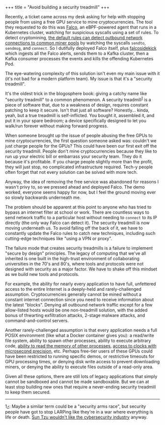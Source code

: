 +++
title = "Avoid building a security treadmill"
+++

Recently, a ticket came across my desk asking for help with stopping people from using a free GPU service to mine cryptocurrencies. The tool they requested to do this was [Falco](https://falco.org/docs/), an eBPF-powered agent that runs in a Kubernetes cluster, watching for suspicious syscalls using a set of rules. To detect cryptomining, [the default rules can detect outbound network connections to common miner pools](https://github.com/falcosecurity/rules/blob/371e43167e1b70ef0600d8fd30c8a338663ccb56/rules/falco-sandbox_rules.yaml#L1481) by watching the syscalls `sendto`, `sendmsg`, and `connect`. So I dutifully deployed Falco itself, plus [falcosidekick](https://github.com/falcosecurity/falcosidekick) which ingests all the Falco alerts, sends them to a Kafka cluster, then a Kafka consumer processes the events and kills the offending Kubernetes Pod.

The eye-watering complexity of this solution isn't even my main issue with it (it's not bad for a modern platform team). My issue is that it's a "security treadmill".

It's the oldest trick in the blogosphere book: giving a catchy name like "security treadmill" to a common phenomenon. A security treadmill<sup id="back-1">[1](#1)</sup> is a piece of software that, due to a weakness of design, requires constant patching to keep it secure. Isn't that just all software? Honestly... kinda, yeah, but a true treadmill is self-inflicted. You bought it, assembled it, and put it in your spare bedroom; a device specifically designed to let you walk/run forever without making forward progress.

When someone brought up the issue of people abusing the free GPUs to mine cryptocurrencies, the first question someone asked was: couldn't we just charge people for the GPUs? This could have been our first exit off the security treadmill. People don't mine cryptocurrencies because they like to run up your electric bill or embarrass your security team. They do it because it's profitable. If you charge people slightly more than the profit, they will just stop, no complicated infrastructure required. Tech-y people often forget that not every solution can be solved with more tech.

Anyway, the idea of removing the free service was abandoned for reasons I wasn't privy to, so we pressed ahead and deployed Falco. The demo worked, everyone seems happy for now, but I feel the ground moving ever so slowly backwards underneath me.

The problem should be apparent at this point to anyone who has tried to bypass an internet filter at school or work. There are countless ways to send network traffic to a particular host without needing to `connect` to its IP directly (the only way Falco can detect it). The security treadmill is now moving underneath us. To avoid falling off the back of it, we have to constantly update the Falco rules to catch new techniques, including such cutting-edge techniques like "using a VPN or proxy".

The failure mode that creates security treadmills is a failure to implement "secure by design" principles. The legacy of computing that we've all inherited is one built in the high-trust environment of collaborating universities in the 70's and 80's, where tools and protocols were not designed with security as a major factor. We have to shake off this mindset as we build new tools and protocols.

For example, the ability for nearly every application to have full, unfettered access to the entire Internet is a deeply-held and rarely-challenged assumption. Cryptocurrencies generally cannot be mined without a constant internet connection since you need to receive information about the latest "blocks". Denying all outbound network traffic except for a few allow-listed hosts would be one non-treadmill solution, with the added bonus of thwarting exfiltration attacks, 2-stage malware attacks, and command-and-control servers.

Another rarely-challenged assumption is that every application needs a full POSIX environment (like what a Docker container gives you): a read/write file system, ability to spawn other processes, ability to execute arbitrary code, [ability to read the memory of other processes](https://blog.cloudflare.com/diving-into-proc-pid-mem/#access-checks), [access to clocks with microsecond precision](https://developer.chrome.com/blog/meltdown-spectre/#high-resolution_timers), etc. Perhaps free-tier users of these GPUs could have been restricted to running specific demos, or restrictive timeouts for GPU processing times, or denying disk write access to prevent downloading miners, or denying the ability to execute files outside of a read-only area.

Given all these options, there are still lots of legacy applications that simply cannot be sandboxed and cannot be made sandboxable. But we can at least stop building new ones that require a never-ending security treadmill to keep them secured.

---

<aside>

<span id="1">1<span>[⤴](#back-1): Maybe a similar term could be a "security arms race", but security people have got to stop LARPing like they're in a war where everything is life or death. [Sun Tzu wouldn't like the cybersecurity industry](https://kellyshortridge.com/blog/posts/sun-tzu-wouldnt-like-the-cybersecurity-industry/) anyway.

</aside>
